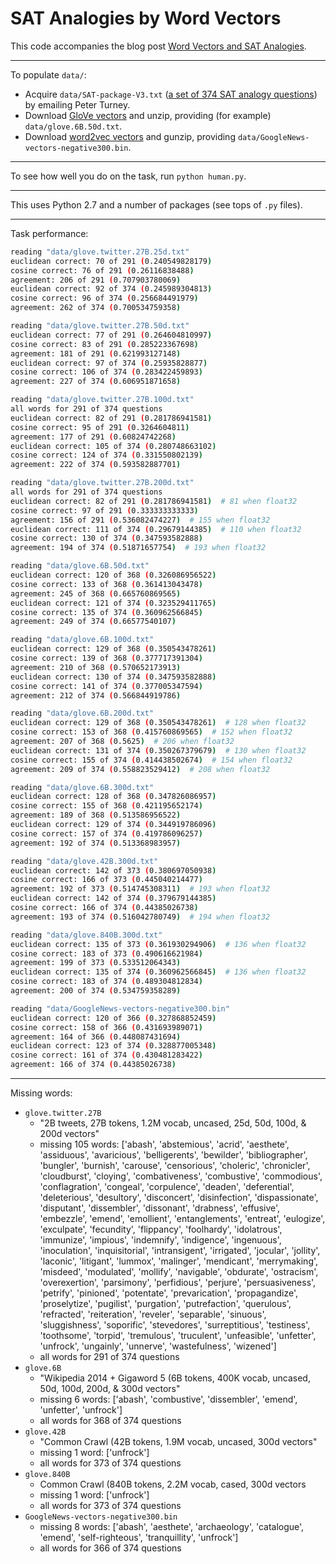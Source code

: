 # SAT Analogies by Word Vectors

This code accompanies the blog post [Word Vectors and SAT Analogies](http://planspace.org/20170705-word_vectors_and_sat_analogies/).

---

To populate `data/`:

 * Acquire `data/SAT-package-V3.txt` ([a set of 374 SAT analogy questions](https://www.aclweb.org/aclwiki/index.php?title=SAT_Analogy_Questions_(State_of_the_art))) by emailing Peter Turney.
 * Download [GloVe vectors](https://nlp.stanford.edu/projects/glove/) and unzip, providing (for example) `data/glove.6B.50d.txt`.
 * Download [word2vec vectors](https://code.google.com/archive/p/word2vec/) and gunzip, providing `data/GoogleNews-vectors-negative300.bin`.

---

To see how well you do on the task, run `python human.py`.

---

This uses Python 2.7 and a number of packages (see tops of `.py` files).

---

Task performance:

```bash
reading "data/glove.twitter.27B.25d.txt"
euclidean correct: 70 of 291 (0.240549828179)
cosine correct: 76 of 291 (0.26116838488)
agreement: 206 of 291 (0.707903780069)
euclidean correct: 92 of 374 (0.245989304813)
cosine correct: 96 of 374 (0.256684491979)
agreement: 262 of 374 (0.700534759358)

reading "data/glove.twitter.27B.50d.txt"
euclidean correct: 77 of 291 (0.264604810997)
cosine correct: 83 of 291 (0.285223367698)
agreement: 181 of 291 (0.621993127148)
euclidean correct: 97 of 374 (0.25935828877)
cosine correct: 106 of 374 (0.283422459893)
agreement: 227 of 374 (0.606951871658)

reading "data/glove.twitter.27B.100d.txt"
all words for 291 of 374 questions
euclidean correct: 82 of 291 (0.281786941581)
cosine correct: 95 of 291 (0.3264604811)
agreement: 177 of 291 (0.60824742268)
euclidean correct: 105 of 374 (0.280748663102)
cosine correct: 124 of 374 (0.331550802139)
agreement: 222 of 374 (0.593582887701)

reading "data/glove.twitter.27B.200d.txt"
all words for 291 of 374 questions
euclidean correct: 82 of 291 (0.281786941581)  # 81 when float32
cosine correct: 97 of 291 (0.333333333333)
agreement: 156 of 291 (0.536082474227)  # 155 when float32
euclidean correct: 111 of 374 (0.29679144385)  # 110 when float32
cosine correct: 130 of 374 (0.347593582888)
agreement: 194 of 374 (0.51871657754)  # 193 when float32

reading "data/glove.6B.50d.txt"
euclidean correct: 120 of 368 (0.326086956522)
cosine correct: 133 of 368 (0.361413043478)
agreement: 245 of 368 (0.665760869565)
euclidean correct: 121 of 374 (0.323529411765)
cosine correct: 135 of 374 (0.360962566845)
agreement: 249 of 374 (0.66577540107)

reading "data/glove.6B.100d.txt"
euclidean correct: 129 of 368 (0.350543478261)
cosine correct: 139 of 368 (0.377717391304)
agreement: 210 of 368 (0.570652173913)
euclidean correct: 130 of 374 (0.347593582888)
cosine correct: 141 of 374 (0.377005347594)
agreement: 212 of 374 (0.566844919786)

reading "data/glove.6B.200d.txt"
euclidean correct: 129 of 368 (0.350543478261)  # 128 when float32
cosine correct: 153 of 368 (0.415760869565)  # 152 when float32
agreement: 207 of 368 (0.5625)  # 206 when float32
euclidean correct: 131 of 374 (0.350267379679)  # 130 when float32
cosine correct: 155 of 374 (0.414438502674)  # 154 when float32
agreement: 209 of 374 (0.558823529412)  # 208 when float32

reading "data/glove.6B.300d.txt"
euclidean correct: 128 of 368 (0.347826086957)
cosine correct: 155 of 368 (0.421195652174)
agreement: 189 of 368 (0.513586956522)
euclidean correct: 129 of 374 (0.344919786096)
cosine correct: 157 of 374 (0.419786096257)
agreement: 192 of 374 (0.513368983957)

reading "data/glove.42B.300d.txt"
euclidean correct: 142 of 373 (0.380697050938)
cosine correct: 166 of 373 (0.445040214477)
agreement: 192 of 373 (0.514745308311)  # 193 when float32
euclidean correct: 142 of 374 (0.379679144385)
cosine correct: 166 of 374 (0.44385026738)
agreement: 193 of 374 (0.516042780749)  # 194 when float32

reading "data/glove.840B.300d.txt"
euclidean correct: 135 of 373 (0.361930294906)  # 136 when float32
cosine correct: 183 of 373 (0.490616621984)
agreement: 199 of 373 (0.533512064343)
euclidean correct: 135 of 374 (0.360962566845)  # 136 when float32
cosine correct: 183 of 374 (0.489304812834)
agreement: 200 of 374 (0.534759358289)

reading "data/GoogleNews-vectors-negative300.bin"
euclidean correct: 120 of 366 (0.327868852459)
cosine correct: 158 of 366 (0.431693989071)
agreement: 164 of 366 (0.448087431694)
euclidean correct: 123 of 374 (0.328877005348)
cosine correct: 161 of 374 (0.430481283422)
agreement: 166 of 374 (0.44385026738)
```

---

Missing words:

 * `glove.twitter.27B`
     * "2B tweets, 27B tokens, 1.2M vocab, uncased, 25d, 50d, 100d, & 200d vectors"
     * missing 105 words: ['abash', 'abstemious', 'acrid', 'aesthete', 'assiduous', 'avaricious', 'belligerents', 'bewilder', 'bibliographer', 'bungler', 'burnish', 'carouse', 'censorious', 'choleric', 'chronicler', 'cloudburst', 'cloying', 'combativeness', 'combustive', 'commodious', 'conflagration', 'congeal', 'corpulence', 'deaden', 'deferential', 'deleterious', 'desultory', 'disconcert', 'disinfection', 'dispassionate', 'disputant', 'dissembler', 'dissonant', 'drabness', 'effusive', 'embezzle', 'emend', 'emollient', 'entanglements', 'entreat', 'eulogize', 'exculpate', 'fecundity', 'flippancy', 'foolhardy', 'idolatrous', 'immunize', 'impious', 'indemnify', 'indigence', 'ingenuous', 'inoculation', 'inquisitorial', 'intransigent', 'irrigated', 'jocular', 'jollity', 'laconic', 'litigant', 'lummox', 'malinger', 'mendicant', 'merrymaking', 'misdeed', 'modulated', 'mollify', 'navigable', 'obdurate', 'ostracism', 'overexertion', 'parsimony', 'perfidious', 'perjure', 'persuasiveness', 'petrify', 'pinioned', 'potentate', 'prevarication', 'propagandize', 'proselytize', 'pugilist', 'purgation', 'putrefaction', 'querulous', 'refracted', 'reiteration', 'reveler', 'separable', 'sinuous', 'sluggishness', 'soporific', 'stevedores', 'surreptitious', 'testiness', 'toothsome', 'torpid', 'tremulous', 'truculent', 'unfeasible', 'unfetter', 'unfrock', 'ungainly', 'unnerve', 'wastefulness', 'wizened']
     * all words for 291 of 374 questions
 * `glove.6B`
     * "Wikipedia 2014 + Gigaword 5 (6B tokens, 400K vocab, uncased, 50d, 100d, 200d, & 300d vectors"
     * missing 6 words: ['abash', 'combustive', 'dissembler', 'emend', 'unfetter', 'unfrock']
     * all words for 368 of 374 questions
 * `glove.42B`
     * "Common Crawl (42B tokens, 1.9M vocab, uncased, 300d vectors"
     * missing 1 word: ['unfrock']
     * all words for 373 of 374 questions
 * `glove.840B`
     * Common Crawl (840B tokens, 2.2M vocab, cased, 300d vectors
     * missing 1 word: ['unfrock']
     * all words for 373 of 374 questions
 * `GoogleNews-vectors-negative300.bin`
     * missing 8 words: ['abash', 'aesthete', 'archaeology', 'catalogue', 'emend', 'self-righteous', 'tranquillity', 'unfrock']
     * all words for 366 of 374 questions
